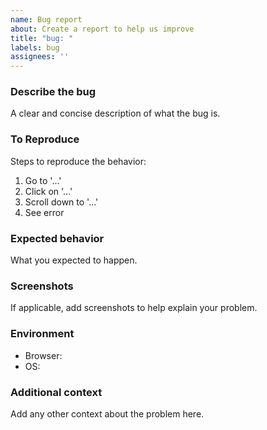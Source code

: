 ```yaml
---
name: Bug report
about: Create a report to help us improve
title: "bug: "
labels: bug
assignees: ''
---
```


### Describe the bug
A clear and concise description of what the bug is.

### To Reproduce
Steps to reproduce the behavior:
1. Go to '...'
2. Click on '...'
3. Scroll down to '...'
4. See error

### Expected behavior
What you expected to happen.

### Screenshots
If applicable, add screenshots to help explain your problem.

### Environment
- Browser:
- OS:

### Additional context
Add any other context about the problem here.



